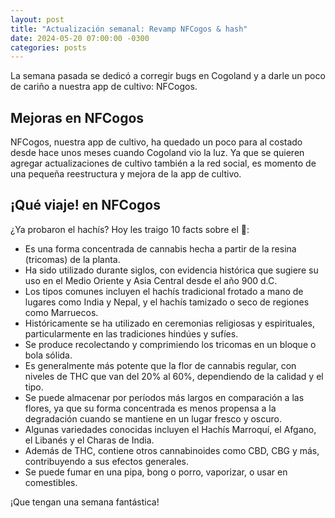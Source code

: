 ```yaml
---
layout: post
title: "Actualización semanal: Revamp NFCogos & hash"
date: 2024-05-20 07:00:00 -0300
categories: posts
---
```


La semana pasada se dedicó a corregir bugs en Cogoland y a darle un poco de cariño a nuestra app de cultivo: NFCogos.

## Mejoras en NFCogos

NFCogos, nuestra app de cultivo, ha quedado un poco para al costado desde hace unos meses cuando Cogoland vio la luz. Ya que se quieren agregar actualizaciones de cultivo también a la red social, es momento de una pequeña reestructura y mejora de la app de cultivo.

## ¡Qué viaje! en NFCogos

¿Ya probaron el hachís? Hoy les traigo 10 facts sobre el 🍫:

- Es una forma concentrada de cannabis hecha a partir de la resina (tricomas) de la planta.
- Ha sido utilizado durante siglos, con evidencia histórica que sugiere su uso en el Medio Oriente y Asia Central desde el año 900 d.C.
- Los tipos comunes incluyen el hachís tradicional frotado a mano de lugares como India y Nepal, y el hachís tamizado o seco de regiones como Marruecos.
- Históricamente se ha utilizado en ceremonias religiosas y espirituales, particularmente en las tradiciones hindúes y sufíes.
- Se produce recolectando y comprimiendo los tricomas en un bloque o bola sólida.
- Es generalmente más potente que la flor de cannabis regular, con niveles de THC que van del 20% al 60%, dependiendo de la calidad y el tipo.
- Se puede almacenar por períodos más largos en comparación a las flores, ya que su forma concentrada es menos propensa a la degradación cuando se mantiene en un lugar fresco y oscuro.
- Algunas variedades conocidas incluyen el Hachís Marroquí, el Afgano, el Libanés y el Charas de India.
- Además de THC, contiene otros cannabinoides como CBD, CBG y más, contribuyendo a sus efectos generales.
- Se puede fumar en una pipa, bong o porro, vaporizar, o usar en comestibles.

¡Que tengan una semana fantástica!
